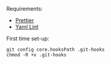 Requirements:

- [Prettier](https://github.com/prettier/prettier)
- [Yaml Lint](https://github.com/adrienverge/yamllint)

First time set-up:

```
git config core.hooksPath .git-hooks
chmod -R +x .git-hooks
```
